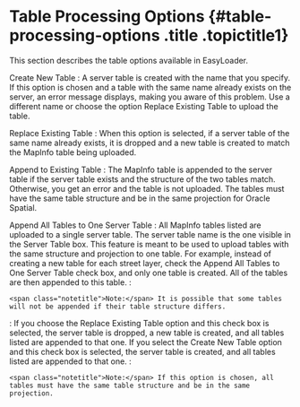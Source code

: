 Table Processing Options {#table-processing-options .title .topictitle1}
========================

This section describes the table options available in EasyLoader.

<span class="ph uicontrol">Create New Table</span>
:   A server table is created with the name that you specify. If this option is chosen and a table with the same name already exists on the server, an error message displays, making you aware of this problem. Use a different name or choose the option <span class="ph uicontrol">Replace Existing Table to upload</span> the table.

<span class="ph uicontrol">Replace Existing Table</span>
:   When this option is selected, if a server table of the same name already exists, it is dropped and a new table is created to match the MapInfo table being uploaded.

<span class="ph uicontrol">Append to Existing Table</span>
:   The MapInfo table is appended to the server table if the server table exists and the structure of the two tables match. Otherwise, you get an error and the table is not uploaded. The tables must have the same table structure and be in the same projection for Oracle Spatial.

<span class="ph uicontrol">Append All Tables to One Server Table</span>
:   All MapInfo tables listed are uploaded to a single server table. The server table name is the one visible in the <span class="ph uicontrol">Server Table</span> box. This feature is meant to be used to upload tables with the same structure and projection to one table. For example, instead of creating a new table for each street layer, check the <span class="ph uicontrol">Append All Tables to One Server Table</span> check box, and only one table is created. All of the tables are then appended to this table.
:   

    <span class="notetitle">Note:</span> It is possible that some tables will not be appended if their table structure differs.

    

:   If you choose the <span class="ph uicontrol">Replace Existing Table</span> option and this check box is selected, the server table is dropped, a new table is created, and all tables listed are appended to that one. If you select the <span class="ph uicontrol">Create New Table</span> option and this check box is selected, the server table is created, and all tables listed are appended to that one.
:   

    <span class="notetitle">Note:</span> If this option is chosen, all tables must have the same table structure and be in the same projection.

    

